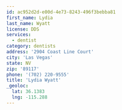 ```yaml
---
id: ac952d2d-e00d-4e73-8243-496f3bebba81
first_name: Lydia
last_name: Wyatt
license: DDS
services:
  - dentist
category: dentists
address: '2904 Coast Line Court'
city: 'Las Vegas'
state: NV
zip: '89117'
phone: '(702) 220-9555'
title: 'Lydia Wyatt'
_geoloc:
  lat: 36.1383
  lng: -115.288
---
```

